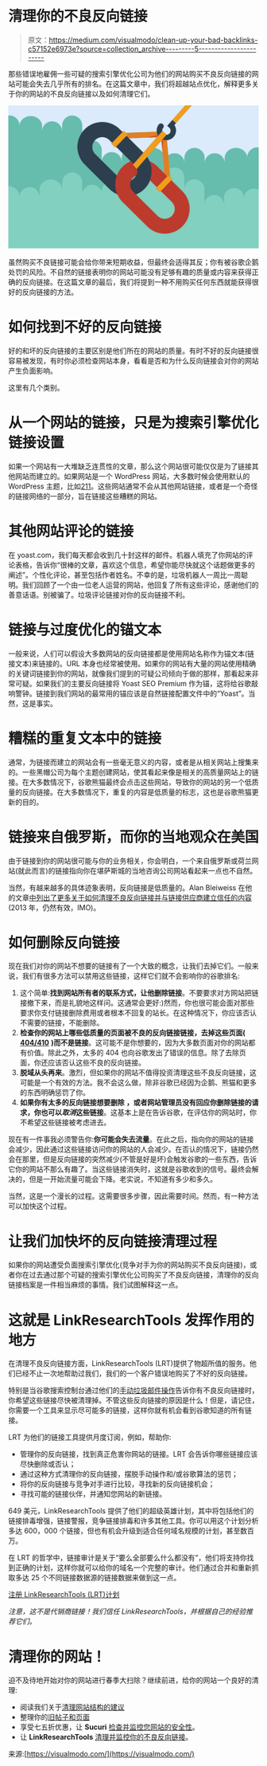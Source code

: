 # 清理你的不良反向链接

> 原文：<https://medium.com/visualmodo/clean-up-your-bad-backlinks-c57152e6973e?source=collection_archive---------5----------------------->

那些错误地雇佣一些可疑的搜索引擎优化公司为他们的网站购买不良反向链接的网站可能会失去几乎所有的排名。在这篇文章中，我们将超越站点优化，解释更多关于你的网站的不良反向链接以及如何清理它们。

![](img/9e06144914cfd3e50d0d1c8f6be02c50.png)

虽然购买不良链接可能会给你带来短期收益，但最终会适得其反；你有被谷歌企鹅处罚的风险。不自然的链接表明你的网站可能没有足够有趣的质量或内容来获得正确的反向链接。在这篇文章的最后，我们将提到一种不用购买任何东西就能获得很好的反向链接的方法。

# 如何找到不好的反向链接

好的和坏的反向链接的主要区别是他们所在的网站的质量。有时不好的反向链接很容易被发现，有时你必须检查网站本身，看看是否和为什么反向链接会对你的网站产生负面影响。

这里有几个类别。

# 从一个网站的链接，只是为搜索引擎优化链接设置

如果一个网站有一大堆缺乏连贯性的文章，那么这个网站很可能仅仅是为了链接其他网站而建立的。如果网站是一个 WordPress 网站，大多数时候会使用默认的 WordPress 主题，比如[211](http://twentyelevendemo.wordpress.com/)。这些网站通常不会从其他网站链接，或者是一个奇怪的链接网络的一部分，旨在链接这些糟糕的网站。

# 其他网站评论的链接

在 yoast.com，我们每天都会收到几十封这样的邮件。机器人填充了你网站的评论表格，告诉你“很棒的文章，喜欢这个信息，希望你能尽快就这个话题做更多的阐述”。个性化评论，甚至包括作者姓名。不幸的是，垃圾机器人一周比一周聪明。我们回顾了一个由一位老人运营的网站，他回复了所有这些评论，感谢他们的善意话语。别被骗了。垃圾评论链接对你的反向链接不利。

# 链接与过度优化的锚文本

一般来说，人们可以假设大多数网站的反向链接都是使用网站名称作为锚文本(链接文本)来链接的。URL 本身也经常被使用。如果你的网站有大量的网站使用精确的关键词链接到你的网站，就像我们提到的可疑公司倾向于做的那样，那看起来非常可疑。如果我们的主要反向链接将 Yoast SEO Premium 作为锚，这将给谷歌敲响警钟。链接到我们网站的最常用的锚应该是自然链接配置文件中的“Yoast”。当然，这是事实。

# 糟糕的重复文本中的链接

通常，为链接而建立的网站会有一些毫无意义的内容，或者是从相关网站上搜集来的。一些黑帽公司为每个主题创建网站，使其看起来像是相关的高质量网站上的链接。在大多数情况下，谷歌熊猫最终会点击这些网站，导致你的网站的另一个低质量的反向链接。在大多数情况下，重复的内容是低质量的标志，这也是谷歌熊猫更新的目的。

# 链接来自俄罗斯，而你的当地观众在美国

由于链接到你的网站很可能与你的业务相关，你会明白，一个来自俄罗斯或荷兰网站(就此而言)的链接指向你在堪萨斯城的当地咨询公司网站看起来一点也不自然。

当然，有越来越多的具体迹象表明，反向链接是低质量的。Alan Bleiweiss 在他的文章[中列出了更多关于如何清理不良反向链接并与链接供应商建立信任的内容](http://www.searchenginejournal.com/how-to-clean-up-bad-links-and-establish-trust/57561/) (2013 年，仍然有效，IMO)。

# 如何删除反向链接

现在我们对你的网站不想要的链接有了一个大致的概念，让我们去掉它们。一般来说，我们有很多方法可以禁用这些链接，这样它们就不会影响你的谷歌排名:

1.  这个简单:**找到网站所有者的联系方式，让他删除链接**。不要要求对方网站把链接撤下来，而是礼貌地这样问。这通常会更好:)然而，你也很可能会面对那些要求你支付链接删除费用或者根本不回复的站长。在这种情况下，你应该否认不需要的链接，不能删除。
2.  **检查你的网站上哪些低质量的页面被不良的反向链接链接，去掉这些页面(** [**404/410**](https://www.seroundtable.com/404-links-google-15427.html) **)而不是链接**。这可能不是你想要的，因为大多数页面对你的网站都有价值。除此之外，太多的 404 也向谷歌发出了错误的信息。除了去除页面，你还应该否认这些不良的反向链接。
3.  **脱域从头再来**。激烈，但如果你的网站不值得投资清理这些不良反向链接，这可能是一个有效的方法。我不会这么做，除非谷歌已经因为企鹅、熊猫和更多的东西明确惩罚了你。
4.  **如果你有太多的反向链接想要删除** **，或者网站管理员没有回应你删除链接的请求，你也可以*取消*这些链接**。这基本上是在告诉谷歌，在评估你的网站时，你不希望这些链接被考虑进去。

现在有一件事我必须警告你:**你可能会失去流量**。在此之后，指向你的网站的链接会减少，因此通过这些链接访问你的网站的人会减少。在否认的情况下，链接仍然会在那里，但是反向链接的突然减少(不管是好是坏)会触发谷歌的一些东西，告诉它你的网站不那么有趣了。当这些链接消失时，这就是谷歌收到的信号。最终会解决的，但是一开始流量可能会下降。老实说，不知道有多少和多久。

当然，这是一个漫长的过程。这需要很多步骤，因此需要时间。然而，有一种方法可以加快这个过程。

# 让我们加快坏的反向链接清理过程

如果你的网站遭受负面搜索引擎优化(竞争对手为你的网站购买不良反向链接)，或者你在过去通过那个可疑的搜索引擎优化公司购买了不良反向链接，清理你的反向链接档案是一件相当麻烦的事情。我们试图解释这一点。

# 这就是 LinkResearchTools 发挥作用的地方

在清理不良反向链接方面，LinkResearchTools (LRT)提供了物超所值的服务。他们已经不止一次地帮助过我们，我们的一个客户错误地购买了不好的反向链接。

特别是当谷歌搜索控制台通过他们的[手动垃圾邮件操作](https://support.google.com/webmasters/answer/2604824?hl=en)告诉你有不良反向链接时，你希望这些链接尽快被清理掉。不管这些反向链接的原因是什么！但是，请记住，你需要一个工具来显示尽可能多的链接，这样你就有机会看到谷歌知道的所有链接。

LRT 为他们的链接工具提供月度订阅，例如，帮助你:

*   管理你的反向链接，找到真正危害你网站的链接。LRT 会告诉你哪些链接应该尽快删除或否认；
*   通过这种方式清理你的反向链接，摆脱手动操作和/或谷歌算法的惩罚；
*   将你的反向链接与竞争对手进行比较，寻找新的反向链接机会；
*   寻找可能的链接伙伴，并通知您网站的新链接。

649 美元，LinkResearchTools 提供了他们的超级英雄计划，其中将包括他们的链接排毒增强，链接警报，竞争链接排毒和许多其他工具。你可以用这个计划分析多达 600，000 个链接，但也有机会升级到适合任何域名规模的计划，甚至数百万。

在 LRT 的哲学中，链接审计是关于“要么全部要么什么都没有”，他们将支持你找到正确的计划，这样你就可以给你的域名一个完整的审计。他们通过合并和重新抓取多达 25 个不同链接数据源的链接数据来做到这一点。

[注册 LinkResearchTools (LRT)计划](http://www.linkresearchtools.com/products-overview/)

*注意，这不是代销商链接！我们信任 LinkResearchTools，并根据自己的经验推荐它们。*

# 清理你的网站！

迫不及待地开始对你的网站进行春季大扫除？继续前进，给你的网站一个良好的清理:

*   阅读我们关于[清理网站结构的建议](https://yoast.com/how-to-clean-site-structure/)
*   整理你的[旧帖子和页面](https://yoast.com/website-maintenance-clean-up-old-posts/)
*   享受七五折优惠，让 **Sucuri** [检查并监控您网站的安全性](http://sucuri.net/partnerships/yoast)。
*   让 **LinkResearchTools** [清理并监控你的不良反向链接](http://www.linkdetox.com/one)。

来源:[https://visualmodo.com/](https://visualmodo.com/)